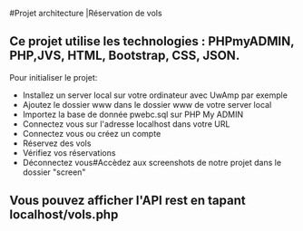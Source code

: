 
#Projet architecture |Réservation de vols

## Ce projet utilise les technologies : PHPmyADMIN, PHP,JVS, HTML, Bootstrap, CSS, JSON.

Pour initialiser le projet:
- Installez un server local sur votre ordinateur avec UwAmp par exemple
- Ajoutez le dossier www dans le dossier www de votre server local
- Importez la base de donnée pwebc.sql sur PHP My ADMIN
- Connectez vous sur l'adresse localhost dans votre URL
- Connectez vous ou créez un compte
- Réservez des vols
- Vérifiez vos réservations
- Déconnectez vous#Accèdez aux screenshots de notre projet dans le dossier "screen" 

## Vous pouvez afficher l'API rest en tapant localhost/vols.php


